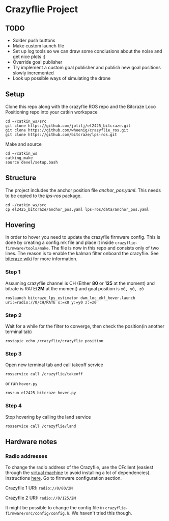 # Crazyflie Project

## TODO
* Solder push buttons
* Make custom launch file
* Set up log tools so we can draw some conclusions about the noise and get nice plots :)
* Override goal publisher
* Try implement a custom goal publisher and publish new goal positions slowly incremented
* Look up possible ways of simulating the drone

## Setup
Clone this repo along with the crazyflie ROS repo and the Bitcraze Loco Positioning repo into your catkin workspace
```
cd ~/catkin_ws/src
git clone https://github.com/jolilj/el2425_bitcraze.git
git clone https://github.com/whoenig/crazyflie_ros.git
git clone https://github.com/bitcraze/lps-ros.git
```
Make and source
```
cd ~/catkin_ws
catking_make
source devel/setup.bash
```

## Structure
The project includes the anchor position file *anchor_pos.yaml*. This needs to be copied to the *lps-ros* package.
```
cd ~/catkin_ws/src
cp el2425_bitcraze/anchor_pos.yaml lps-ros/data/anchor_pos.yaml
```

## Hovering
In order to hover you need to update the crazyflie firmware config. This is done by creating a config.mk file and place it inside `crazyflie-firmware/tools/make`. The file is now in this repo and consists only of two lines. The reason is to enable the kalman filter onboard the crazyflie. See [bitcraze wiki](https://wiki.bitcraze.io/doc:lps:index) for more information.

### Step 1
Assuming crazyflie channel is CH (Either **80** or **125** at the moment) and bitrate is RATE(**2M** at the moment) and goal position is ``x0, y0, z0``
```
roslaunch bitcraze_lps_estimator dwm_loc_ekf_hover.launch uri:=radio://0/CH/RATE x:=x0 y:=y0 z:=z0
```

### Step 2
Wait for a while for the filter to converge, then check the position(in another terminal tab)
```
rostopic echo /crazyflie/crazyflie_position
```

### Step 3
Open new terminal tab and call takeoff service
```
rosservice call /crazyflie/takeoff
```
or run `hover.py`

```
rosrun el2425_bitcraze hover.py
```

### Step 4
Stop hovering by calling the land service
```
rosservice call /crazyflie/land
```
## Hardware notes

### Radio addresses
To change the radio address of the Crazyflie, use the CFclient (easiest through the [virtual machine](https://www.bitcraze.io/getting-started-with-the-crazyflie-2-0/#inst-comp) to avoid installing a lot of dependencies). Instructions [here](https://wiki.bitcraze.io/doc:crazyflie:client:pycfclient:index#firmware_configuration). Go to firmware configuration section.

Crazyflie 1 URI:
`radio://0/80/2M`

Crazyflie 2 URI:
`radio://0/125/2M`

It might be possible to change the config file in `crazyflie-firmware/src/config/config.h`.
We haven't tried this though.
